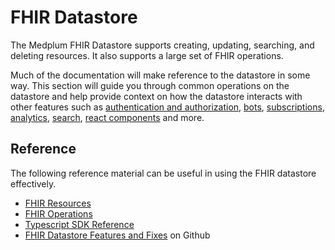 # FHIR Datastore

The Medplum FHIR Datastore supports creating, updating, searching, and deleting resources. It also supports a large set of FHIR operations.

Much of the documentation will make reference to the datastore in some way. This section will guide you through common operations on the datastore and help provide context on how the datastore interacts with other features such as [authentication and authorization](/docs/auth/index.md), [bots](/docs/bots/index.md), [subscriptions](/docs/subscriptions/index.md), [analytics](/docs/analytics/index.md), [search](/docs/search/index.md), [react components](/docs/ui-components/index.md) and more.

## Reference

The following reference material can be useful in using the FHIR datastore effectively.

- [FHIR Resources](/docs/api/fhir/resources/)
- [FHIR Operations](/docs/api/fhir/operations/)
- [Typescript SDK Reference](/docs/sdk/)
- [FHIR Datastore Features and Fixes](https://github.com/medplum/medplum/pulls?q=is%3Apr+label%3Afhir-datastore) on Github
